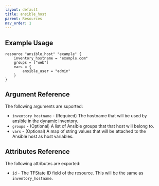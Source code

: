 ```yaml
---
layout: default
title: ansible_host
parent: Resources
nav_order: 1
---
```

## Example Usage
```hcl
resource "ansible_host" "example" {
    inventory_hostname = "example.com"
    groups = ["web"]
    vars = {
        ansible_user = "admin"
    }
}
```

## Argument Reference

The following arguments are suported:

- `inventory_hostname` - (Required) The hostname that will be used by ansible in the dynamic inventory.
- `groups` - (Optional) A list of Ansible groups that that host will belong to.
- `vars` - (Optional) A map of string values that will be attached to the Ansible host as host variables.

## Attributes Reference

The following attributes are exported:

- `id` - The TFState ID field of the resource. This will be the same as `inventory_hostname`.
